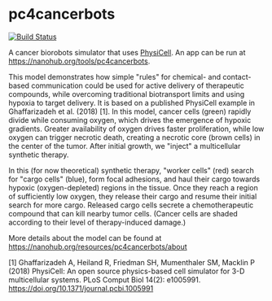# pc4cancerbots
[![Build Status](https://travis-ci.com/rheiland/pc4cancerbots.svg?branch=master)](https://travis-ci.com/rheiland/pc4cancerbots)

A cancer biorobots simulator that uses [PhysiCell](http://physicell.mathcancer.org/). An app can be run at https://nanohub.org/tools/pc4cancerbots.

This model demonstrates how simple "rules" for chemical- and contact-based communication could be used for active delivery of therapeutic compounds, while overcoming traditional biotransport limits and using hypoxia to target delivery. It is based on a published PhysiCell example in Ghaffarizadeh et al. (2018) [1]. In this model, cancer cells (green) rapidly divide while consuming oxygen, which drives the emergence of hypoxic gradients. Greater availability of oxygen drives faster proliferation, while low oxygen can trigger necrotic death, creating a necrotic core (brown cells) in the center of the tumor. After initial growth, we "inject" a multicellular synthetic therapy.

In this (for now theoretical) synthetic therapy, "worker cells" (red) search for "cargo cells" (blue), form focal adhesions, and haul their cargo towards hypoxic (oxygen-depleted) regions in the tissue. Once they reach a region of sufficiently low oxygen, they release their cargo and resume their initial search for more cargo. Released cargo cells secrete a chemotherapeutic compound that can kill nearby tumor cells. (Cancer cells are shaded according to their level of therapy-induced damage.)

More details about the model can be found at https://nanohub.org/resources/pc4cancerbots/about

[1] Ghaffarizadeh A, Heiland R, Friedman SH, Mumenthaler SM, Macklin P (2018) PhysiCell: An open source physics-based cell simulator for 3-D multicellular systems. PLoS Comput Biol 14(2): e1005991. https://doi.org/10.1371/journal.pcbi.1005991
